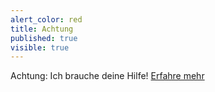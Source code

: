 ```yaml
---
alert_color: red
title: Achtung
published: true
visible: true
---
```


Achtung: Ich brauche deine Hilfe! [Erfahre mehr](https://diehumanisten.de/unterstuetzerunterschrift)
